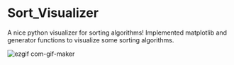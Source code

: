 # Sort_Visualizer
A nice python visualizer for sorting algorithms!
Implemented matplotlib and generator functions to visualize some sorting algorithms.

![ezgif com-gif-maker](https://user-images.githubusercontent.com/30752980/113989086-b7f3d680-986d-11eb-9c3f-d57b4c5b7d15.gif)    
